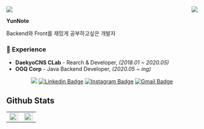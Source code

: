 <div align="right">
   <img src="https://komarev.com/ghpvc/?username=yunnote&&style=flat-square" align="right" />
</div>  

<div>
   <img src="https://avatars.githubusercontent.com/u/52727797?s=120" />
   <p><strong>YunNote</strong></p>
   
   <p>Backend와 Front를 재밌게 공부하고싶은 개발자<p>
</div>




### 💫 Experience

- **DaekyoCNS CLab** - Rearch & Developer, *(2018.01 ~ 2020.05)*
- **OGQ Corp** - Java Backend Developer, *(2020.05 ~ ing)*



<div align=center>
  
<a href="https://velog.io/@colorful-stars" target="_blank"><img src="https://img.shields.io/badge/Velog-20c997?style=flat-square&logo=Vimeo&logoColor=white"/></a>
[![Linkedin Badge](https://img.shields.io/badge/-LinkedIn-blue?style=flat-square&logo=Linkedin&logoColor=white&link=https://www.linkedin.com/in/%EC%9C%A4%EC%A7%84-%EC%B5%9C-6a9092115/)](https://www.linkedin.com/in/%EC%9C%A4%EC%A7%84-%EC%B5%9C-6a9092115/)
[![Instagram Badge](https://img.shields.io/badge/-Instagram-dd2a7b?style=flat-square&logo=instagram&logoColor=white&link=https://www.instagram.com/lv.28_0c9y2j5/)](https://www.instagram.com/lv.28_0c9y2j5/) 
[![Gmail Badge](https://img.shields.io/badge/-Gmail-d14836?style=flat-square&logo=Gmail&logoColor=white&link=mailto:zzdd1558@gmail.com)](mailto:zzdd1558@gmail.com)
</div>


## Github Stats  
<table><tr><td valign="top" width="50%">

<img src="https://github-readme-stats.vercel.app/api?username=yunnote&show_icons=true&count_private=true&hide_border=true" align="left" style="width: 100%" />

</td><td valign="top" width="50%">

<img src="https://github-readme-stats.vercel.app/api/top-langs/?username=yunnote&hide_border=true&layout=compact" align="left" style="width: 100%" />

</td></tr></table>  

<br/>  
